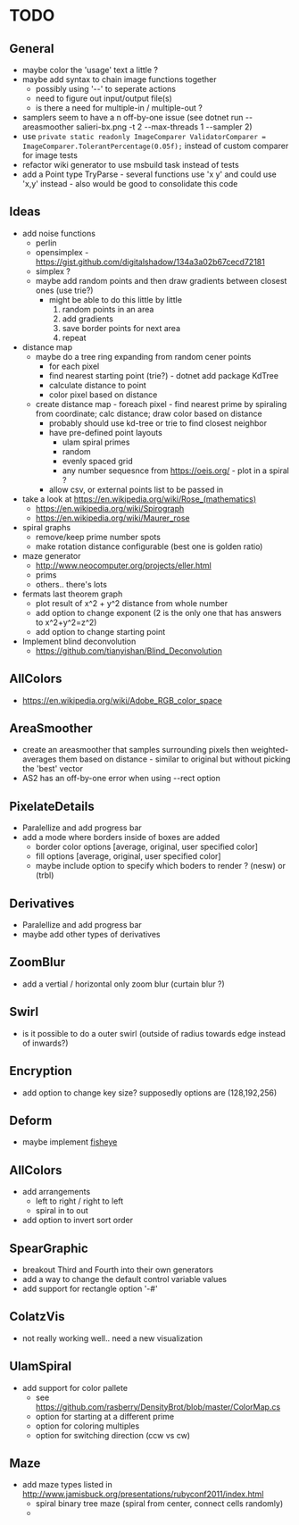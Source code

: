 # TODO #

## General ##
* maybe color the 'usage' text a little ?
* maybe add syntax to chain image functions together
  * possibly using '--' to seperate actions
  * need to figure out input/output file(s)
  * is there a need for multiple-in / multiple-out ?
* samplers seem to have a n off-by-one issue (see dotnet run -- areasmoother salieri-bx.png -t 2 --max-threads 1 --sampler 2)
* use ```private static readonly ImageComparer ValidatorComparer = ImageComparer.TolerantPercentage(0.05f);``` instead of custom comparer for image tests
* refactor wiki generator to use msbuild task instead of tests
* add a Point type TryParse - several functions use 'x y' and could use 'x,y' instead - also would be good to consolidate this code

## Ideas ##
* add noise functions
  * perlin
  * opensimplex - https://gist.github.com/digitalshadow/134a3a02b67cecd72181
  * simplex ?
  * maybe add random points and then draw gradients between closest ones (use trie?)
    * might be able to do this little by little
      1. random points in an area
      1. add gradients
      1. save border points for next area
      1. repeat
* distance map
  * maybe do a tree ring expanding from random cener points
    * for each pixel
    * find nearest starting point (trie?) - dotnet add package KdTree
    * calculate distance to point
    * color pixel based on distance
  * create distance map - foreach pixel - find nearest prime by spiraling from coordinate; calc distance; draw color based on distance
    * probably should use kd-tree or trie to find closest neighbor
    * have pre-defined point layouts
      * ulam spiral primes
      * random
      * evenly spaced grid
      * any number sequesnce from https://oeis.org/ - plot in a spiral ?
    * allow csv, or external points list to be passed in
* take a look at https://en.wikipedia.org/wiki/Rose_(mathematics)
  * https://en.wikipedia.org/wiki/Spirograph
  * https://en.wikipedia.org/wiki/Maurer_rose
* spiral graphs
  * remove/keep prime number spots
  * make rotation distance configurable (best one is golden ratio)
* maze generator
  * http://www.neocomputer.org/projects/eller.html
  * prims
  * others.. there's lots
* fermats last theorem graph
  * plot result of x^2 + y^2 distance from whole number
  * add option to change exponent (2 is the only one that has answers to x^2+y^2=z^2)
  * add option to change starting point
* Implement blind deconvolution
  * https://github.com/tianyishan/Blind_Deconvolution

## AllColors ##
* https://en.wikipedia.org/wiki/Adobe_RGB_color_space

## AreaSmoother ##
* create an areasmoother that samples surrounding pixels then weighted-averages them based on distance - similar to original but without picking the 'best' vector
* AS2 has an off-by-one error when using --rect option

## PixelateDetails ##
* Paralellize and add progress bar
* add a mode where borders inside of boxes are added
  * border color options [average, original, user specified color]
  * fill options [average, original, user specified color]
  * maybe include option to specify which boders to render ? (nesw) or (trbl)

## Derivatives ##
* Paralellize and add progress bar
* maybe add other types of derivatives

## ZoomBlur ##
* add a vertial / horizontal only zoom blur (curtain blur ?)

## Swirl ##
* is it possible to do a outer swirl (outside of radius towards edge instead of inwards?)

## Encryption ##
* add option to change key size? supposedly options are (128,192,256)

## Deform ##
* maybe implement [fisheye](https://stackoverflow.com/questions/2477774/correcting-fisheye-distortion-programmatically)

## AllColors ##
* add arrangements
  * left to right / right to left
  * spiral in to out
* add option to invert sort order

## SpearGraphic ##
* breakout Third and Fourth into their own generators
* add a way to change the default control variable values
* add support for rectangle option '-#'

## ColatzVis ##
* not really working well.. need a new visualization

## UlamSpiral ##
* add support for color pallete
  * see https://github.com/rasberry/DensityBrot/blob/master/ColorMap.cs
  * option for starting at a different prime
  * option for coloring multiples
  * option for switching direction (ccw vs cw)

## Maze ##
* add maze types listed in http://www.jamisbuck.org/presentations/rubyconf2011/index.html
  * spiral binary tree maze (spiral from center, connect cells randomly)
  *

